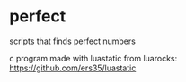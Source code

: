 # perfect
scripts that finds perfect numbers

c program made with luastatic from luarocks:
https://github.com/ers35/luastatic
